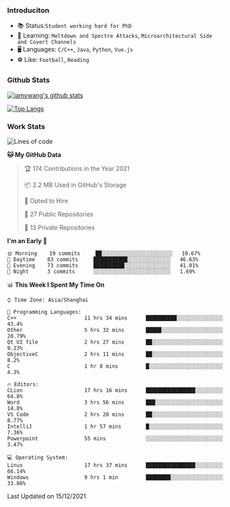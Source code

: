 ### Introduciton

- 📚 Status:`Student working hard for PhD`
- 🔎 Learning: `Meltdown and Spectre Attacks`, `Microarchitectural Side and Covert Channels`
- 🖥️ Languages: `C/C++`, `Java`, `Python`, `Vue.js`
- ⚽ Like: `Football`, `Reading`

### Github Stats

[![iamywang's github stats](https://github-readme-stats.vercel.app/api?username=iamywang&count_private=true&show_icons=true)]()

[![Top Langs](https://github-readme-stats.vercel.app/api/top-langs/?username=iamywang&layout=compact)]()

### Work Stats

<!--START_SECTION:waka-->
![Lines of code](https://img.shields.io/badge/From%20Hello%20World%20I%27ve%20Written-539%20Thousand%20lines%20of%20code-blue)

**🐱 My GitHub Data** 

> 🏆 174 Contributions in the Year 2021
 > 
> 📦 2.2 MB Used in GitHub's Storage 
 > 
> 💼 Opted to Hire
 > 
> 📜 27 Public Repositories 
 > 
> 🔑 13 Private Repositories  
 > 
**I'm an Early 🐤** 

```text
🌞 Morning    19 commits     ██░░░░░░░░░░░░░░░░░░░░░░░   10.67% 
🌆 Daytime    83 commits     ███████████░░░░░░░░░░░░░░   46.63% 
🌃 Evening    73 commits     ██████████░░░░░░░░░░░░░░░   41.01% 
🌙 Night      3 commits      ░░░░░░░░░░░░░░░░░░░░░░░░░   1.69%

```


📊 **This Week I Spent My Time On** 

```text
⌚︎ Time Zone: Asia/Shanghai

💬 Programming Languages: 
C++                      11 hrs 34 mins      ██████████░░░░░░░░░░░░░░░   43.4% 
Other                    5 hrs 32 mins       █████░░░░░░░░░░░░░░░░░░░░   20.79% 
Qt UI file               2 hrs 27 mins       ██░░░░░░░░░░░░░░░░░░░░░░░   9.23% 
ObjectiveC               2 hrs 11 mins       ██░░░░░░░░░░░░░░░░░░░░░░░   8.2% 
C                        1 hr 8 mins         █░░░░░░░░░░░░░░░░░░░░░░░░   4.3%

🔥 Editors: 
CLion                    17 hrs 16 mins      ████████████████░░░░░░░░░   64.8% 
Word                     3 hrs 56 mins       ███░░░░░░░░░░░░░░░░░░░░░░   14.8% 
VS Code                  2 hrs 20 mins       ██░░░░░░░░░░░░░░░░░░░░░░░   8.77% 
IntelliJ                 1 hr 57 mins        █░░░░░░░░░░░░░░░░░░░░░░░░   7.36% 
Powerpoint               55 mins             ░░░░░░░░░░░░░░░░░░░░░░░░░   3.47%

💻 Operating System: 
Linux                    17 hrs 37 mins      ████████████████░░░░░░░░░   66.14% 
Windows                  9 hrs 1 min         ████████░░░░░░░░░░░░░░░░░   33.86%

```


 Last Updated on 15/12/2021
<!--END_SECTION:waka-->
